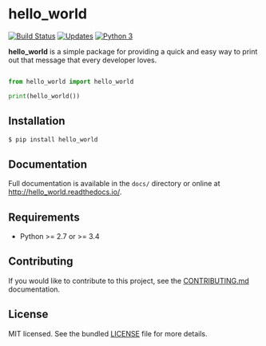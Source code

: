 # hello_world

[![Build Status](https://travis-ci.org/jeansaad/hello_world.svg)](https://travis-ci.org/jeansaad/hello_world) [![Updates](https://pyup.io/repos/github/jeansaad/hello_world/shield.svg)](https://pyup.io/repos/github/jeansaad/hello_world/) [![Python 3](https://pyup.io/repos/github/jeansaad/hello_world/python-3-shield.svg)](https://pyup.io/repos/github/jeansaad/hello_world/)

**hello_world** is a simple package for providing a quick and easy way
to print out that message that every developer loves.

```python

from hello_world import hello_world

print(hello_world())
```

## Installation


```bash
$ pip install hello_world
```

## Documentation

Full documentation is available in the `docs/` directory or online at
http://hello_world.readthedocs.io/.


## Requirements

- Python >= 2.7 or >= 3.4

## Contributing

If you would like to contribute to this project, see the
[CONTRIBUTING.md](CONTRIBUTING.md) documentation.

## License

MIT licensed. See the bundled [LICENSE](LICENSE) file for more details.
